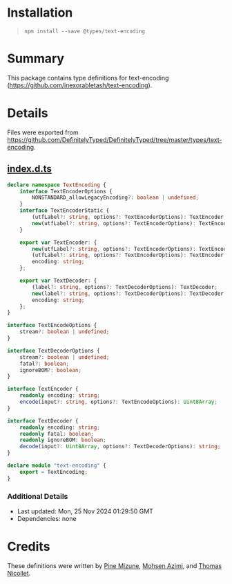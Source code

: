# Installation
> `npm install --save @types/text-encoding`

# Summary
This package contains type definitions for text-encoding (https://github.com/inexorabletash/text-encoding).

# Details
Files were exported from https://github.com/DefinitelyTyped/DefinitelyTyped/tree/master/types/text-encoding.
## [index.d.ts](https://github.com/DefinitelyTyped/DefinitelyTyped/tree/master/types/text-encoding/index.d.ts)
````ts
declare namespace TextEncoding {
    interface TextEncoderOptions {
        NONSTANDARD_allowLegacyEncoding?: boolean | undefined;
    }
    interface TextEncoderStatic {
        (utfLabel?: string, options?: TextEncoderOptions): TextEncoder;
        new(utfLabel?: string, options?: TextEncoderOptions): TextEncoder;
    }

    export var TextEncoder: {
        new(utfLabel?: string, options?: TextEncoderOptions): TextEncoder;
        (utfLabel?: string, options?: TextEncoderOptions): TextEncoder;
        encoding: string;
    };

    export var TextDecoder: {
        (label?: string, options?: TextDecoderOptions): TextDecoder;
        new(label?: string, options?: TextDecoderOptions): TextDecoder;
        encoding: string;
    };
}

interface TextEncodeOptions {
    stream?: boolean | undefined;
}

interface TextDecoderOptions {
    stream?: boolean | undefined;
    fatal?: boolean;
    ignoreBOM?: boolean;
}

interface TextEncoder {
    readonly encoding: string;
    encode(input?: string, options?: TextEncodeOptions): Uint8Array;
}

interface TextDecoder {
    readonly encoding: string;
    readonly fatal: boolean;
    readonly ignoreBOM: boolean;
    decode(input?: Uint8Array, options?: TextDecoderOptions): string;
}

declare module "text-encoding" {
    export = TextEncoding;
}

````

### Additional Details
 * Last updated: Mon, 25 Nov 2024 01:29:50 GMT
 * Dependencies: none

# Credits
These definitions were written by [Pine Mizune](https://github.com/pine), [Mohsen Azimi](https://github.com/mohsen1), and [Thomas Nicollet](https://github.com/nwmqpa).
